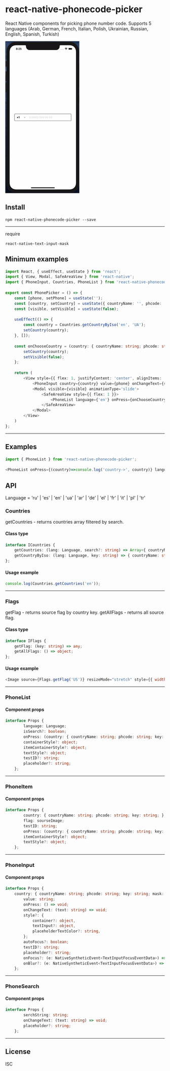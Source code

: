 # react-native-phonecode-picker

React Native components for picking phone number code. Supports 5 languages (Arab, German, French, Italian, Polish, Ukrainian, Russian, English, Spanish, Turkish)

![React-native-phonecode-picker iOS](https://github.com/ChernenkoDmitriy/react-native-phonecode-picker/blob/main/assets/phonePicker.gif)


## Install

```
npm react-native-phonecode-picker --save
```
---

require 

```
react-native-text-input-mask
```

## Minimum examples

```ts
import React, { useEffect, useState } from 'react';
import { View, Modal, SafeAreaView } from 'react-native';
import { PhoneInput, Countries, PhoneList } from 'react-native-phonecode-picker';

export const PhonePicker = () => {
    const [phone, setPhone] = useState('');
    const [country, setCountry] = useState({ countryName: '', phcode: '', key: '', mask: '', });
    const [visible, setVisible] = useState(false);

    useEffect(() => {
        const country = Countries.getCountryByIso('en', 'UA');
        setCountry(country);
    }, []);

    const onChooseCountry = (country: { countryName: string; phcode: string; key: string; mask: string; }) => {
        setCountry(country);
        setVisible(false);
    };

    return (
        <View style={{ flex: 1, justifyContent: 'center', alignItems: 'center', paddingHorizontal: 30 }}>
            <PhoneInput country={country} value={phone} onChangeText={setPhone} onPress={() => { setVisible(true) }} />
            <Modal visible={visible} animationType='slide'>
                <SafeAreaView style={{ flex: 1 }}>
                    <PhoneList language={'en'} onPress={onChooseCountry} isSearch={true} />
                </SafeAreaView>
            </Modal>
        </View>
    )
};
```
---

## Examples

```js
import { PhoneList } from 'react-native-phonecode-picker';

<PhoneList onPress={(country)=>console.log('country->', country)} language='en'/>
```

## API

Language = 'ru' | 'es' | 'en' | 'ua' | 'ar' | 'de' | 'el' | 'fr' | 'it' | 'pl' | 'tr'

### Countries

getCountries - returns countries array filtered by search.

#### Class type

```ts
interface ICountries {
    getCountries: (lang: Language, search?: string) => Array<{ countryName: string, phcode: string, key: string; mask: string; }>;
    getCountryByIso: (lang: Language, key: string) => { countryName: string, phcode: string, key: string; mask: string; };
};
```

#### Usage example

```js
console.log(Countries.getCountries('en'));
```

---

### Flags

getFlag - returns source flag by country key.
getAllFlags - returns all source flag.

#### Class type

```ts
interface IFlags {
	getFlag: (key: string) => any;
	getAllFlags: () => object;
};
```

#### Usage example

```js
<Image source={Flags.getFlag('US')} resizeMode="stretch" style={{ width: 30, height: 30 }} />
```

---

### PhoneList

#### Component props

```ts
interface Props {
        language: Language;
        isSearch?: boolean;
        onPress: (country: { countryName: string; phcode: string; key: string; mask: string; }) => void;
        containerStyle?: object;
        itemContainerStyle?: object;
        textStyle?: object;
        testID?: string;
        placeholder?: string;
    };
```
---

### PhoneItem

#### Component props

```ts
interface Props {
        country: { countryName: string; phcode: string; key: string; };
        flag: sourseImage;
        testID: string;
        onPress: (country: { countryName: string; phcode: string; key: string; }) => void;
        itemContainerStyle?: object;
        textStyle?: object;
    };
```
---

### PhoneInput

#### Component props

```ts
interface Props {
    country: { countryName: string; phcode: string; key: string; mask: string; };
        value: string;
        onPress: () => void;
        onChangeText: (text: string) => void;
        style?: {
            container?: object,
            textInput?: object,
            placeholderTextColor?: string,
        };
        autoFocus?: boolean;
        testID?: string;
        placeholder?: string;
        onFocus?: (e: NativeSyntheticEvent<TextInputFocusEventData>) => void | undefined;
        onBlur?: (e: NativeSyntheticEvent<TextInputFocusEventData>) => void | undefined;
    };
```
---

### PhoneSearch

#### Component props

```ts
interface Props {
        serchString: string;
        onChangeText: (text: string) => void;
        placeholder?: string;
    };
```
---

## License

ISC

